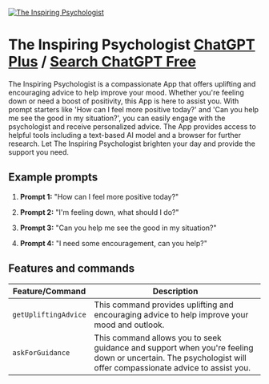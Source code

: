 
[![The Inspiring Psychologist](https://files.oaiusercontent.com/file-JggQJzk3J5ePC6zvwUoj36BJ?se=2123-10-17T19%3A52%3A42Z&sp=r&sv=2021-08-06&sr=b&rscc=max-age%3D31536000%2C%20immutable&rscd=attachment%3B%20filename%3D2644f2e7-8778-4076-b577-8050822d08de.png&sig=SWf4GACltNf1yjZlao8HALu0tVrPI1Co3JqKCW0rkL8%3D)](https://chat.openai.com/g/g-om29Liz7Q-the-inspiring-psychologist)

# The Inspiring Psychologist [ChatGPT Plus](https://chat.openai.com/g/g-om29Liz7Q-the-inspiring-psychologist) / [Search ChatGPT Free](https://gptcall.net/index.html#/?search=The%20Inspiring%20Psychologist)

The Inspiring Psychologist is a compassionate App that offers uplifting and encouraging advice to help improve your mood. Whether you're feeling down or need a boost of positivity, this App is here to assist you. With prompt starters like 'How can I feel more positive today?' and 'Can you help me see the good in my situation?', you can easily engage with the psychologist and receive personalized advice. The App provides access to helpful tools including a text-based AI model and a browser for further research. Let The Inspiring Psychologist brighten your day and provide the support you need.

## Example prompts

1. **Prompt 1:** "How can I feel more positive today?"

2. **Prompt 2:** "I'm feeling down, what should I do?"

3. **Prompt 3:** "Can you help me see the good in my situation?"

4. **Prompt 4:** "I need some encouragement, can you help?"


## Features and commands

| Feature/Command | Description |
| --- | --- |
| `getUpliftingAdvice` | This command provides uplifting and encouraging advice to help improve your mood and outlook. |
| `askForGuidance` | This command allows you to seek guidance and support when you're feeling down or uncertain. The psychologist will offer compassionate advice to assist you. |


